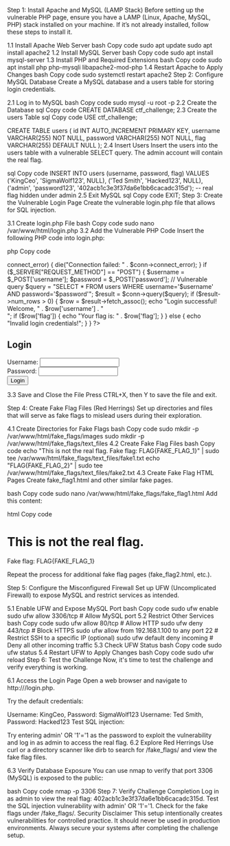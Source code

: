 Step 1: Install Apache and MySQL (LAMP Stack)
Before setting up the vulnerable PHP page, ensure you have a LAMP (Linux, Apache, MySQL, PHP) stack installed on your machine. If it’s not already installed, follow these steps to install it.

1.1 Install Apache Web Server
bash
Copy code
sudo apt update
sudo apt install apache2
1.2 Install MySQL Server
bash
Copy code
sudo apt install mysql-server
1.3 Install PHP and Required Extensions
bash
Copy code
sudo apt install php php-mysqli libapache2-mod-php
1.4 Restart Apache to Apply Changes
bash
Copy code
sudo systemctl restart apache2
Step 2: Configure MySQL Database
Create a MySQL database and a users table for storing login credentials.

2.1 Log in to MySQL
bash
Copy code
sudo mysql -u root -p
2.2 Create the Database
sql
Copy code
CREATE DATABASE ctf_challenge;
2.3 Create the users Table
sql
Copy code
USE ctf_challenge;

CREATE TABLE users (
    id INT AUTO_INCREMENT PRIMARY KEY,
    username VARCHAR(255) NOT NULL,
    password VARCHAR(255) NOT NULL,
    flag VARCHAR(255) DEFAULT NULL
);
2.4 Insert Users
Insert the users into the users table with a vulnerable SELECT query. The admin account will contain the real flag.

sql
Copy code
INSERT INTO users (username, password, flag) 
VALUES 
    ('KingCeo', 'SigmaWolf123', NULL),
    ('Ted Smith', 'Hacked123', NULL),
    ('admin', 'password123', '402acb1c3e3f37da6e1bb6cacadc315d'); -- real flag hidden under admin
2.5 Exit MySQL
sql
Copy code
EXIT;
Step 3: Create the Vulnerable Login Page
Create the vulnerable login.php file that allows for SQL injection.

3.1 Create login.php File
bash
Copy code
sudo nano /var/www/html/login.php
3.2 Add the Vulnerable PHP Code
Insert the following PHP code into login.php:

php
Copy code
<?php
// Database connection
$host = 'localhost';
$db = 'ctf_challenge';
$user = 'root';
$pass = '';

$conn = new mysqli($host, $user, $pass, $db);

if ($conn->connect_error) {
    die("Connection failed: " . $conn->connect_error);
}

if ($_SERVER["REQUEST_METHOD"] == "POST") {
    $username = $_POST['username'];
    $password = $_POST['password'];

    // Vulnerable query
    $query = "SELECT * FROM users WHERE username='$username' AND password='$password'";
    $result = $conn->query($query);

    if ($result->num_rows > 0) {
        $row = $result->fetch_assoc();
        echo "Login successful! Welcome, " . $row['username'] . "<br>";
        if ($row['flag']) {
            echo "Your flag is: " . $row['flag'];
        }
    } else {
        echo "Invalid login credentials!";
    }
}
?>

<!DOCTYPE html>
<html lang="en">
<head>
    <meta charset="UTF-8">
    <title>Login Page</title>
</head>
<body>
    <h2>Login</h2>
    <form method="POST" action="">
        Username: <input type="text" name="username"><br>
        Password: <input type="password" name="password"><br>
        <input type="submit" value="Login">
    </form>
</body>
</html>
3.3 Save and Close the File
Press CTRL+X, then Y to save the file and exit.

Step 4: Create Fake Flag Files (Red Herrings)
Set up directories and files that will serve as fake flags to mislead users during their exploration.

4.1 Create Directories for Fake Flags
bash
Copy code
sudo mkdir -p /var/www/html/fake_flags/images
sudo mkdir -p /var/www/html/fake_flags/text_files
4.2 Create Fake Flag Files
bash
Copy code
echo "This is not the real flag. Fake flag: FLAG{FAKE_FLAG_1}" | sudo tee /var/www/html/fake_flags/text_files/fake1.txt
echo "FLAG{FAKE_FLAG_2}" | sudo tee /var/www/html/fake_flags/text_files/fake2.txt
4.3 Create Fake Flag HTML Pages
Create fake_flag1.html and other similar fake pages.

bash
Copy code
sudo nano /var/www/html/fake_flags/fake_flag1.html
Add this content:

html
Copy code
<!DOCTYPE html>
<html lang="en">
<head>
    <meta charset="UTF-8">
    <title>Fake Flag 1</title>
</head>
<body>
    <h1>This is not the real flag.</h1>
    <p>Fake flag: FLAG{FAKE_FLAG_1}</p>
</body>
</html>
Repeat the process for additional fake flag pages (fake_flag2.html, etc.).

Step 5: Configure the Misconfigured Firewall
Set up UFW (Uncomplicated Firewall) to expose MySQL and restrict services as intended.

5.1 Enable UFW and Expose MySQL Port
bash
Copy code
sudo ufw enable
sudo ufw allow 3306/tcp     # Allow MySQL port
5.2 Restrict Other Services
bash
Copy code
sudo ufw allow 80/tcp       # Allow HTTP
sudo ufw deny 443/tcp       # Block HTTPS
sudo ufw allow from 192.168.1.100 to any port 22  # Restrict SSH to a specific IP (optional)
sudo ufw default deny incoming  # Deny all other incoming traffic
5.3 Check UFW Status
bash
Copy code
sudo ufw status
5.4 Restart UFW to Apply Changes
bash
Copy code
sudo ufw reload
Step 6: Test the Challenge
Now, it's time to test the challenge and verify everything is working.

6.1 Access the Login Page
Open a web browser and navigate to http://<server-ip>/login.php.

Try the default credentials:

Username: KingCeo, Password: SigmaWolf123
Username: Ted Smith, Password: Hacked123
Test SQL injection:

Try entering admin' OR '1'='1 as the password to exploit the vulnerability and log in as admin to access the real flag.
6.2 Explore Red Herrings
Use curl or a directory scanner like dirb to search for /fake_flags/ and view the fake flag files.

6.3 Verify Database Exposure
You can use nmap to verify that port 3306 (MySQL) is exposed to the public:

bash
Copy code
nmap -p 3306 <server-ip>
Step 7: Verify Challenge Completion
Log in as admin to view the real flag: 402acb1c3e3f37da6e1bb6cacadc315d.
Test the SQL injection vulnerability with admin' OR '1'='1.
Check for the fake flags under /fake_flags/.
Security Disclaimer
This setup intentionally creates vulnerabilities for controlled practice. It should never be used in production environments. Always secure your systems after completing the challenge setup.
